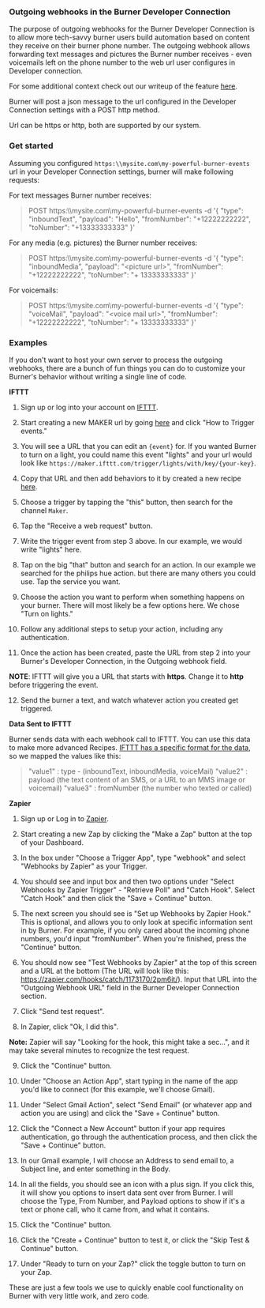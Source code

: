 ### Outgoing webhooks in the Burner Developer Connection

The purpose of outgoing webhooks for the Burner Developer Connection is to allow more tech-savvy burner users build automation based on content they receive on their burner phone number. The outgoing webhook allows forwarding text messages and pictures the Burner number receives - even voicemails left on the phone number to the web url user configures in Developer connection.

For some additional context check out our writeup of the feature [here](http://www.burnerapp.com/blog/2015/11/23/introducing-the-burner-developer-connection).

Burner will post a json message to the url configured in the Developer Connection settings with a POST http method.

Url can be https or http, both are supported by our system.

### Get started

Assuming you configured `https:\\mysite.com\my-powerful-burner-events` url in your Developer Connection settings, burner will make following requests:

For text messages Burner number receives:

> POST https:\\\\mysite.com\my-powerful-burner-events -d '{ "type": "inboundText", "payload": "Hello", "fromNumber": "+12222222222", "toNumber": "+13333333333" }'

For any media (e.g. pictures) the Burner number receives:

> POST https:\\\\mysite.com\my-powerful-burner-events -d '{ "type": "inboundMedia", "payload": "\<picture url\>", "fromNumber": "+12222222222", "toNumber": "+ 13333333333" }'

For voicemails:
> POST https:\\\\mysite.com\my-powerful-burner-events -d '{ "type": "voiceMail", "payload": "\<voice mail url\>", "fromNumber": "+12222222222", "toNumber": "+ 13333333333" }'

### Examples

If you don't want to host your own server to process the outgoing webhooks, there are a bunch of fun things you can do to customize your Burner's behavior without writing a single line of code.

__IFTTT__

1) Sign up or log into your account on [IFTTT](http://ifttt.com).

2) Start creating a new MAKER url by going [here](https://ifttt.com/maker) and click "How to Trigger events."

3) You will see a URL that you can edit an `{event}` for. If you wanted Burner to turn on a light, you could name this event "lights" and your url would look like `https://maker.ifttt.com/trigger/lights/with/key/{your-key}`.

4) Copy that URL and then add behaviors to it by created a new recipe [here](https://ifttt.com/myrecipes/personal/new).

5) Choose a trigger by tapping the "this" button, then search for the channel `Maker`.

6) Tap the "Receive a web request" button.

7) Write the trigger event from step 3 above. In our example, we would write "lights" here.

8) Tap on the big "that" button and search for an action. In our example we searched for the philips hue action. but there are many others you could use. Tap the service you want.

9) Choose the action you want to perform when something happens on your burner. There will most likely be a few options here. We chose "Turn on lights."

10) Follow any additional steps to setup your action, including any authentication.

11) Once the action has been created, paste the URL from step 2 into your Burner's Developer Connection, in the Outgoing webhook field.

__NOTE__: IFTTT will give you a URL that starts with __https__. Change it to __http__ before triggering the event.

12) Send the burner a text, and watch whatever action you created get triggered.

__Data Sent to IFTTT__

Burner sends data with each webhook call to IFTTT. You can use this data to make more advanced Recipes.  [IFTTT has a specific format for the data](https://ifttt.com/channels/maker/triggers/1636368624-receive-a-web-request), so we mapped the values like this: 
>"value1" :  type - (inboundText, inboundMedia, voiceMail)
>"value2" : payload (the text content of an SMS, or a URL to an MMS image or voicemail)
>"value3" : fromNumber (the number who texted or called)

__Zapier__

1) Sign up or Log in to [Zapier](http://zapier.com).

2) Start creating a new Zap by clicking the "Make a Zap" button at the top of your Dashboard.

3) In the box under "Choose a Trigger App", type "webhook" and select "Webhooks by Zapier" as your Trigger.

4) You should see and input box and then two options under "Select Webhooks by Zapier Trigger" - "Retrieve Poll" and "Catch Hook". Select "Catch Hook" and then click the "Save + Continue" button.

5) The next screen you should see is "Set up Webhooks by Zapier Hook." This is optional, and allows you to only look at specific information sent in by Burner. For example, if you only cared about the incoming phone numbers, you'd input "fromNumber". When you're finished, press the "Continue" button. 

6) You should now see "Test Webhooks by Zapier" at the top of this screen and a URL at the bottom (The URL will look like this: https://zapier.com/hooks/catch/1173170/2pm6it/). Input that URL into the "Outgoing Webhook URL" field in the Burner Developer Connection section.

7) Click "Send test request".

8) In Zapier, click "Ok, I did this".

__Note:__ Zapier will say "Looking for the hook, this might take a sec...", and it may take several minutes to recognize the test request.

9) Click the "Continue" button.

10) Under "Choose an Action App", start typing in the name of the app you'd like to connect (for this example, we'll choose Gmail).

11) Under "Select Gmail Action", select "Send Email" (or whatever app and action you are using) and click the "Save + Continue" button.

12) Click the "Connect a New Account" button if your app requires authentication, go through the authentication process, and then click the "Save + Continue" button.

13) In our Gmail example, I will choose an Address to send email to, a Subject line, and enter something in the Body.

14) In all the fields, you should see an icon with a plus sign. If you click this, it will show you options to insert data sent over from Burner. I will choose the Type, From Number, and Payload options to show if it's a text or phone call, who it came from, and what it contains.

15) Click the "Continue" button.

16) Click the "Create + Continue" button to test it, or click the "Skip Test & Continue" button.

17) Under "Ready to turn on your Zap?" click the toggle button to turn on your Zap.

These are just a few tools we use to quickly enable cool functionality on Burner with very little work, and zero code.
